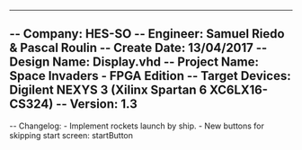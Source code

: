 ----------------------------------------------------------------------------------
-- Company:         HES-SO
-- Engineer:        Samuel Riedo & Pascal Roulin
-- Create Date:     13/04/2017
-- Design Name:     Display.vhd
-- Project Name:    Space Invaders - FPGA Edition
-- Target Devices:  Digilent NEXYS 3 (Xilinx Spartan 6 XC6LX16-CS324)
-- Version:         1.3
----------------------------------------------------------------------------------
-- Changelog:       - Implement rockets launch by ship.
                    - New buttons for skipping start screen: startButton